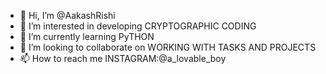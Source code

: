 - 👋 Hi, I’m @AakashRishi
- 👀 I’m interested in developing CRYPTOGRAPHIC CODING
- 🌱 I’m currently learning PyTHON
- 💞️ I’m looking to collaborate on WORKING WITH TASKS AND PROJECTS
- 📫 How to reach me INSTAGRAM:@a_lovable_boy

<!---
AakashRishi/AakashRishi is a ✨ special ✨ repository because its `README.md` (this file) appears on your GitHub profile.
You can click the Preview link to take a look at your changes.
--->

